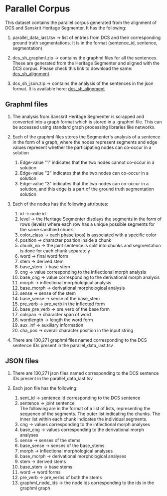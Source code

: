 # Parallel Corpus

This dataset contains the parallel corpus generated from the alignment of DCS and Sanskrit Heritage Segmenter. It has the following:

1. parallel\_data\_iast.tsv -> list of entries from DCS and their corresponding ground truth segmentations. It is in the format (sentence_id, sentence, segmentation)

2. dcs\_sh\_graphml.zip -> contains the graphml files for all the sentences. These are generated from the Heritage Segmenter and aligned with the DCS corpus. Please check this link to download the same: [dcs_sh_alignment](https://drive.google.com/drive/folders/1r4IgONLVboMvzh9B5ZJKnrW0lqW25J53?usp=sharing)

3. dcs\_sh\_json.zip -> contains the analysis of the sentences in the json format. It is available here: [dcs_sh_alignment](https://drive.google.com/drive/folders/1r4IgONLVboMvzh9B5ZJKnrW0lqW25J53?usp=sharing)

## Graphml files

1. The analysis from Sanskrit Heritage Segmenter is scrapped and converted into a graph format which is stored in a .graphml file. This can be accessed using standard graph processing libraries like networkx.

2. Each of the graphml files stores the Segmenter's analysis of a sentence in the form of a graph, where the nodes represent segments and edge values represent whether the participating nodes can co-occur in a solution
    1. Edge-value "1" indicates that the two nodes cannot co-occur in a solution
    2. Edge-value "2" indicates that the two nodes can co-occur in a solution
    3. Edge-value "3" indicates that the two nodes can co-occur in a solution, and this edge is a part of the ground truth segmentation solution

3. Each of the nodes has the following attributes:
    1. id -> node id
    2. level -> the Heritage Segmenter displays the segments in the form of rows (levels) where each row has a unique possible segments for the same sandhied chunk
    3. color_class -> each phase (pos) is associated with a specific color
    4. position -> character position inside a chunk
    5. chunk_no -> the joint sentence is split into chunks and segmentation is done for each chunk separately
    6. word -> final word form
    7. stem -> derived stem
    8. base\_stem -> base stem
    9. cng -> value corresponding to the inflectional morph analysis
    10. base\_cng -> value corresponding to the derivational morph analysis
    11. morph -> inflectional morphological analysis
    12. base\_morph -> derivational morphological analysis
    13. sense -> sense of the stem
    14. base\_sense -> sense of the base\_stem
    15. pre\_verb -> pre\_verb in the inflected form
    16. base\_pre\_verb -> pre\_verb of the base form
    17. colspan -> character span of word
    18. wordlength -> length the word form
    19. aux_inf -> auxiliary information
    20. cha_pos -> overall character position in the input string
    
4. There are 130,271 graphml files named corresponding to the DCS sentence IDs present in the parallel\_data\_iast.tsv

## JSON files

1. There are 130,271 json files named corresponding to the DCS sentence IDs present in the parallel\_data\_iast.tsv

2. Each json file has the following:
    1. sent\_id -> sentence id corresponding to the DCS sentence
    2. sentence -> joint sentence<br>
    The following are in the format of a list of lists, representing the sequence of the segments. The outer list indicating the chunks. The inner list within each chunk indicates the individual segments.
    3. cng -> values corresponding to the inflectional morph analyses
    4. base\_cng -> values corresponding to the derivational morph analyses
    5. sense -> senses of the stems
    6. base\_sense -> senses of the base\_stems
    7. morph -> inflectional morphological analyses
    8. base\_morph -> derivational morphological analyses
    9. stem -> derived stems
    10. base\_stem -> base stems
    11. word -> word forms
    12. pre\_verb -> pre\_verbs of both the stems
    13. graphml\_node\_ids -> the node ids corresponding to the ids in the graphml graph
